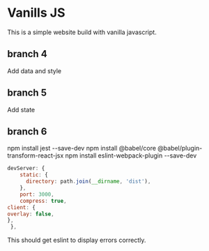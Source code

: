 # Vanills JS

This is a simple website build with vanilla javascript.

## branch 4

Add data and style

## branch 5

Add state

## branch 6

npm install jest --save-dev
npm install @babel/core @babel/plugin-transform-react-jsx
npm install eslint-webpack-plugin --save-dev

```js
devServer: {
    static: {
      directory: path.join(__dirname, 'dist'),
    },
    port: 3000,
    compress: true,
client: {
overlay: false,
},
 },
```

This should get eslint to display errors correctly.

